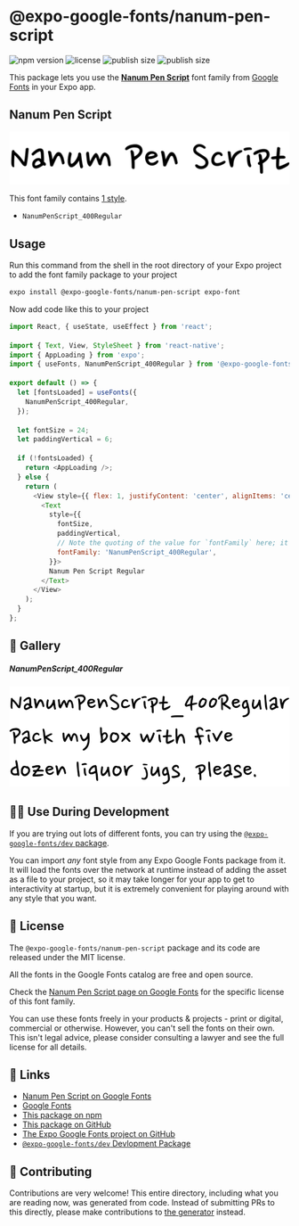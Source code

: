 # @expo-google-fonts/nanum-pen-script

![npm version](https://flat.badgen.net/npm/v/@expo-google-fonts/nanum-pen-script)
![license](https://flat.badgen.net/github/license/expo/google-fonts)
![publish size](https://flat.badgen.net/packagephobia/install/@expo-google-fonts/nanum-pen-script)
![publish size](https://flat.badgen.net/packagephobia/publish/@expo-google-fonts/nanum-pen-script)

This package lets you use the [**Nanum Pen Script**](https://fonts.google.com/specimen/Nanum+Pen+Script) font family from [Google Fonts](https://fonts.google.com/) in your Expo app.

## Nanum Pen Script

![Nanum Pen Script](./font-family.png)

This font family contains [1 style](#-gallery).

- `NanumPenScript_400Regular`

## Usage

Run this command from the shell in the root directory of your Expo project to add the font family package to your project
```sh
expo install @expo-google-fonts/nanum-pen-script expo-font
```

Now add code like this to your project
```js
import React, { useState, useEffect } from 'react';

import { Text, View, StyleSheet } from 'react-native';
import { AppLoading } from 'expo';
import { useFonts, NanumPenScript_400Regular } from '@expo-google-fonts/nanum-pen-script';

export default () => {
  let [fontsLoaded] = useFonts({
    NanumPenScript_400Regular,
  });

  let fontSize = 24;
  let paddingVertical = 6;

  if (!fontsLoaded) {
    return <AppLoading />;
  } else {
    return (
      <View style={{ flex: 1, justifyContent: 'center', alignItems: 'center' }}>
        <Text
          style={{
            fontSize,
            paddingVertical,
            // Note the quoting of the value for `fontFamily` here; it expects a string!
            fontFamily: 'NanumPenScript_400Regular',
          }}>
          Nanum Pen Script Regular
        </Text>
      </View>
    );
  }
};

```

## 🔡 Gallery

##### NanumPenScript_400Regular
![NanumPenScript_400Regular](./NanumPenScript_400Regular.ttf.png)


## 👩‍💻 Use During Development

If you are trying out lots of different fonts, you can try using the [`@expo-google-fonts/dev` package](https://github.com/expo/google-fonts/tree/master/font-packages/dev#readme).

You can import *any* font style from any Expo Google Fonts package from it. It will load the fonts
over the network at runtime instead of adding the asset as a file to your project, so it may take longer
for your app to get to interactivity at startup, but it is extremely convenient
for playing around with any style that you want.

## 📖 License

The `@expo-google-fonts/nanum-pen-script` package and its code are released under the MIT license.

All the fonts in the Google Fonts catalog are free and open source.

Check the [Nanum Pen Script page on Google Fonts](https://fonts.google.com/specimen/Nanum+Pen+Script) for the specific license of this font family.

You can use these fonts freely in your products & projects - print or digital, commercial or otherwise. However, you can't sell the fonts on their own. This isn't legal advice, please consider consulting a lawyer and see the full license for all details.

## 🔗 Links

- [Nanum Pen Script on Google Fonts](https://fonts.google.com/specimen/Nanum+Pen+Script)
- [Google Fonts](https://fonts.google.com/)
- [This package on npm](https://www.npmjs.com/package/@expo-google-fonts/nanum-pen-script)
- [This package on GitHub](https://github.com/expo/google-fonts/tree/master/font-packages/nanum-pen-script)
- [The Expo Google Fonts project on GitHub](https://github.com/expo/google-fonts)
- [`@expo-google-fonts/dev` Devlopment Package](https://github.com/expo/google-fonts/tree/master/font-packages/dev)

## 🤝 Contributing

Contributions are very welcome! This entire directory, including what you are reading now, was generated from code. Instead of submitting PRs to this directly, please make contributions to [the generator](https://github.com/expo/google-fonts/tree/master/packages/generator) instead.
